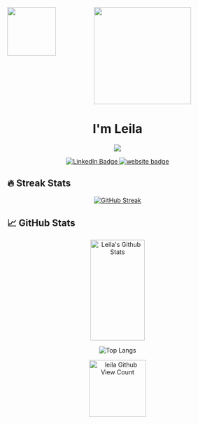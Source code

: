 <div align="center">
  <img
src="https://media3.giphy.com/media/RMqA9y2hwbjxc41cr1/giphy.gif?cid=ecf05e47ukjzdqire93pizu3j6avjja4it8u9za2n9j42ikm&ep=v1_stickers_search&rid=giphy.gif&ct=ts)" align="left" width="111px"/>
<img src="https://media2.giphy.com/media/v1.Y2lkPTc5MGI3NjExNzh4aTB2cmdneGEwajdtcDlnZXk5d2IyN2I0cnpjMjc1cmxkcXJwZCZlcD12MV9pbnRlcm5hbF9naWZfYnlfaWQmY3Q9cw/aIJDrOomj81MQZz2uO/giphy.gif" align="center" width="222px"/>
<h1 align="center">I'm Leila</h1>

  </div>
  <p align="center">
<a href="https://github.com/leilafarsani"><img src="https://readme-typing-svg.herokuapp.com?font=Fira+Code&weight=500&pause=1000&color=3498DB&width=435&lines=A+Dedicated+Data+Scientist+👩🏻‍💻;A+Passionate+Software+Engineer+🖥️;Technology+Enthusiast+%F0%9F%92%BB;Innovative+Problem-Solver+💡;Lifelong+Learner+%F0%9F%93%9A;&center=true&width=420&height=50"></a>
</p>
<div id="badges" align="center">
  <a href="https://www.linkedin.com/in/leila-y-farsani-9966593b/">
    <img src="https://img.shields.io/badge/LinkedIn-blue?style=for-the-badge&logo=linkedin&logoColor=white" alt="LinkedIn Badge"/>
     <a href="https://leila-portfolio.vercel.app/" target="blank">
  <img src="https://img.shields.io/badge/Website-black?style=for-the-badge&logo=medium&logoColor=white" alt="website badge" />
 </a>
  </a>
</div>
<div align="center">
<div align="center" >
<h2 align="left">🔥 Streak Stats</h2> 
  
[![GitHub Streak](http://github-readme-streak-stats.herokuapp.com?user=leilafarsani&theme=blux&border_radius=9.4&date_format=j%20M%5B%20Y%5D&card_width=526)](https://git.io/streak-stats)
<br/>
<h2 align="left">📈 GitHub Stats</h2>
<a href="https://github.com/leilafarsani"><img alt="Leila's Github Stats" src="https://denvercoder1-github-readme-stats.vercel.app/api?username=leilafarsani&show_icons=true&count_private=true&theme=react&border_color=fff&bg_color=0D1117&title_color=3498DB&icon_color=3498DB&hide=stars" height="230px" width="49.5%"/></a>
<br/>

![Top Langs](https://github-readme-stats.vercel.app/api/top-langs/?username=leilafarsani&langs_count=5&theme=react&layout=compact)
<br/>


<img src="https://komarev.com/ghpvc/?username=leilafarsani&style=flat-square&color=blue" alt="leila Github View Count" width="130px"/>
</div>
